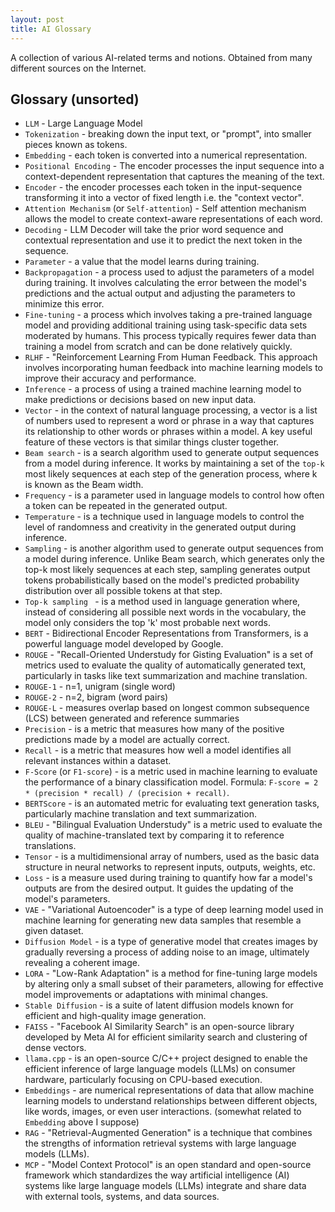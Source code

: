 ```yaml
---
layout: post
title: AI Glossary
---
```


A collection of various AI-related terms and notions. Obtained from many different sources on the Internet.

## Glossary (unsorted)

* `LLM` - Large Language Model
* `Tokenization` - breaking down the input text, or "prompt", into smaller pieces known as tokens.
* `Embedding` - each token is converted into a numerical representation.
* `Positional Encoding` - The encoder processes the input sequence into a context-dependent representation that captures the meaning of the text.
* `Encoder` - the encoder processes each token in the input-sequence transforming it into a vector of fixed length i.e. the "context vector".
* `Attention Mechanism` (or `Self-attention`) - Self attention mechanism allows the model to create context-aware representations of each word.
* `Decoding` - LLM Decoder will take the prior word sequence and contextual representation and use it to predict the next token in the sequence.
* `Parameter` - a value that the model learns during training.
* `Backpropagation` - a process used to adjust the parameters of a model during training. It involves calculating the error between the model's predictions and the actual output and adjusting the parameters to minimize this error.
* `Fine-tuning` - a process which involves taking a pre-trained language model and providing additional training using task-specific data sets moderated by humans. This process typically requires fewer data than training a model from scratch and can be done relatively quickly.
* `RLHF` - "Reinforcement Learning From Human Feedback. This approach involves incorporating human feedback into machine learning models to improve their accuracy and performance.
* `Inference` - a process of using a trained machine learning model to make predictions or decisions based on new input data.
* `Vector` - in the context of natural language processing, a vector is a list of numbers used to represent a word or phrase in a way that captures its relationship to other words or phrases within a model. A key useful feature of these vectors is that similar things cluster together.
* `Beam search` - is a search algorithm used to generate output sequences from a model during inference. It works by maintaining a set of the `top-k` most likely sequences at each step of the generation process, where k is known as the Beam width.
* `Frequency` - is a parameter used in language models to control how often a token can be repeated in the generated output.
* `Temperature` - is a technique used in language models to control the level of randomness and creativity in the generated output during inference.
* `Sampling` - is another algorithm used to generate output sequences from a model during inference. Unlike Beam search, which generates only the top-k most likely sequences at each step, sampling generates output tokens probabilistically based on the model's predicted probability distribution over all possible tokens at that step.
* `Top-k sampling ` - is a method used in language generation where, instead of considering all possible next words in the vocabulary, the model only considers the top 'k' most probable next words.
* `BERT` - Bidirectional Encoder Representations from Transformers, is a powerful language model developed by Google.
* `ROUGE` - "Recall-Oriented Understudy for Gisting Evaluation" is a set of metrics used to evaluate the quality of automatically generated text, particularly in tasks like text summarization and machine translation.
* `ROUGE-1` - n=1, unigram (single word)
* `ROUGE-2` - n=2, bigram (word pairs)
* `ROUGE-L` - measures overlap based on longest common subsequence (LCS) between generated and reference summaries
* `Precision` - is a metric that measures how many of the positive predictions made by a model are actually correct.
* `Recall` - is a metric that measures how well a model identifies all relevant instances within a dataset.
* `F-Score` (or `F1-score`) - is a metric used in machine learning to evaluate the performance of a binary classification model. Formula: `F-score = 2 * (precision * recall) / (precision + recall)`.
* `BERTScore` - is an automated metric for evaluating text generation tasks, particularly machine translation and text summarization.
* `BLEU` - "Bilingual Evaluation Understudy" is a metric used to evaluate the quality of machine-translated text by comparing it to reference translations.
* `Tensor` - is a multidimensional array of numbers, used as the basic data structure in neural networks to represent inputs, outputs, weights, etc.
* `Loss` - is a measure used during training to quantify how far a model's outputs are from the desired output. It guides the updating of the model's parameters.
* `VAE` - "Variational Autoencoder" is a type of deep learning model used in machine learning for generating new data samples that resemble a given dataset.
* `Diffusion Model` - is a type of generative model that creates images by gradually reversing a process of adding noise to an image, ultimately revealing a coherent image.
* `LORA` - "Low-Rank Adaptation" is a method for fine-tuning large models by altering only a small subset of their parameters, allowing for effective model improvements or adaptations with minimal changes. 	
* `Stable Diffusion` - is a suite of latent diffusion models known for efficient and high-quality image generation.
* `FAISS` - "Facebook AI Similarity Search" is an open-source library developed by Meta AI for efficient similarity search and clustering of dense vectors.
* `llama.cpp` - is an open-source C/C++ project designed to enable the efficient inference of large language models (LLMs) on consumer hardware, particularly focusing on CPU-based execution.
* `Embeddings` - are numerical representations of data that allow machine learning models to understand relationships between different objects, like words, images, or even user interactions. (somewhat related to `Embedding` above I suppose)
* `RAG` - "Retrieval-Augmented Generation" is a technique that combines the strengths of information retrieval systems with large language models (LLMs).
* `MCP` - "Model Context Protocol" is an open standard and open-source framework which standardizes the way artificial intelligence (AI) systems like large language models (LLMs) integrate and share data with external tools, systems, and data sources.
